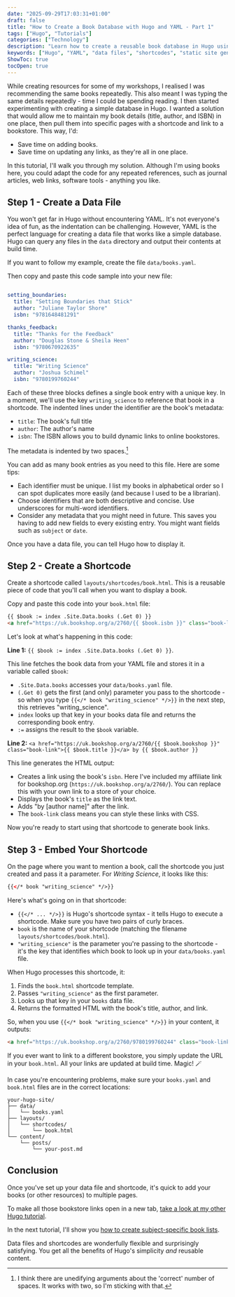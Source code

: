 ```yaml
---
date: "2025-09-29T17:03:31+01:00"
draft: false
title: "How to Create a Book Database with Hugo and YAML - Part 1"
tags: ["Hugo", "Tutorials"]
categories: ["Technology"] 
description: "Learn how to create a reusable book database in Hugo using YAML data files and shortcodes. Save time by maintaining book details in one place and updating links site-wide instantly."
keywords: ["Hugo", "YAML", "data files", "shortcodes", "static site generator", "Hugo tutorial", "book database", "reusable content"]
ShowToc: true
tocOpen: true  
---
```


While creating resources for some of my workshops, I realised I was recommending the same books repeatedly. This also meant I was typing the same details repeatedly - time I could be spending reading. I then started experimenting with creating a simple database in Hugo. I wanted a solution that would allow me to maintain my book details (title, author, and ISBN) in one place, then pull them into specific pages with a shortcode and link to a bookstore. This way, I'd:

- Save time on adding books.
- Save time on updating any links, as they're all in one place.

In this tutorial, I'll walk you through my solution. Although I'm using books here, you could adapt the code for any repeated references, such as journal articles, web links, software tools - anything you like.

## Step 1 - Create a Data File

You won't get far in Hugo without encountering YAML. It's not everyone's idea of fun, as the indentation can be challenging. However, YAML is the perfect language for creating a data file that works like a simple database. Hugo can query any files in the `data` directory and output their contents at build time.

If you want to follow my example, create the file `data/books.yaml`.

Then copy and paste this code sample into your new file:

```yaml

setting_boundaries:
  title: "Setting Boundaries that Stick"
  author: "Juliane Taylor Shore"
  isbn: "9781648481291"

thanks_feedback:
  title: "Thanks for the Feedback"
  author: "Douglas Stone & Sheila Heen"
  isbn: "9780670922635"

writing_science:
  title: "Writing Science"
  author: "Joshua Schimel"
  isbn: "9780199760244"

```

Each of these three blocks defines a single book entry with a unique key. In a moment, we'll use the key `writing_science` to reference that book in a shortcode. The indented lines under the identifier are the book's metadata:

- `title`: The book's full title
- `author`: The author's name
- `isbn`: The ISBN allows you to build dynamic links to online bookstores.

The metadata is indented by two spaces.[^1]

You can add as many book entries as you need to this file. Here are some tips:

- Each identifier must be unique. I list my books in alphabetical order so I can spot duplicates more easily (and because I used to be a librarian).
- Choose identifiers that are both descriptive and concise. Use underscores for multi-word identifiers.
- Consider any metadata that you might need in future. This saves you having to add new fields to every existing entry. You might want fields such as `subject` or `date`.

Once you have a data file, you can tell Hugo how to display it.

## Step 2 - Create a Shortcode

Create a shortcode called `layouts/shortcodes/book.html`. This is a reusable piece of code that you'll call when you want to display a book. 

Copy and paste this code into your `book.html` file:

```html
{{ $book := index .Site.Data.books (.Get 0) }}
<a href="https://uk.bookshop.org/a/2760/{{ $book.isbn }}" class="book-link">{{ $book.title }}</a> by {{ $book.author }}
```

Let's look at what's happening in this code:

**Line 1:** `{{ $book := index .Site.Data.books (.Get 0) }}`.

This line fetches the book data from your YAML file and stores it in a variable called `$book`:

- `.Site.Data.books` accesses your `data/books.yaml` file.
- `(.Get 0)` gets the first (and only) parameter you pass to the shortcode - so when you type `{{</* book "writing_science" */>}}` in the next step, this retrieves "writing_science".
- `index` looks up that key in your books data file and returns the corresponding book entry.
- `:=` assigns the result to the `$book` variable.

**Line 2:** `<a href="https://uk.bookshop.org/a/2760/{{ $book.bookshop }}" class="book-link">{{ $book.title }}</a> by {{ $book.author }}`

This line generates the HTML output:

- Creates a link using the book's `isbn`. Here I've included my affiliate link for bookshop.org (`https://uk.bookshop.org/a/2760/`). You can replace this with your own link to a store of your choice.
- Displays the book's `title` as the link text.
- Adds "by [author name]" after the link.
- The `book-link` class means you can style these links with CSS.

Now you're ready to start using that shortcode to generate book links.

## Step 3 - Embed Your Shortcode

On the page where you want to mention a book, call the shortcode you just created and pass it a parameter. For _Writing Science_, it looks like this:

```html
{{</* book "writing_science" */>}}
```
Here's what's going on in that shortcode:

- `{{</* ... */>}}` is Hugo's shortcode syntax - it tells Hugo to execute a shortcode. Make sure you have two pairs of curly braces.
- `book` is the name of your shortcode (matching the filename `layouts/shortcodes/book.html`).
- `"writing_science"` is the parameter you're passing to the shortcode - it's the key that identifies which book to look up in your `data/books.yaml` file.

When Hugo processes this shortcode, it:

1. Finds the `book.html` shortcode template.
2. Passes `"writing_science"` as the first parameter.
3. Looks up that key in your `books` data file.
4. Returns the formatted HTML with the book's title, author, and link.

So, when you use `{{</* book "writing_science" */>}}` in your content, it outputs:

```html
<a href="https://uk.bookshop.org/a/2760/9780199760244" class="book-link">Writing Science</a> by Joshua Schimel
```

If you ever want to link to a different bookstore, you simply update the URL in your `book.html`. All your links are updated at build time. Magic! 🪄

In case you're encountering problems, make sure your `books.yaml` and `book.html` files are in the correct locations:

```text
your-hugo-site/
├── data/
│   └── books.yaml
├── layouts/
│   └── shortcodes/
│       └── book.html
└── content/
    └── posts/
        └── your-post.md
```

## Conclusion

Once you've set up your data file and shortcode, it's quick to add your books (or other resources) to multiple pages.

To make all those bookstore links open in a new tab, [take a look at my other Hugo tutorial](../open-external-links-in-new-tab-with-hugo/).

In the next tutorial, I'll show you [how to create subject-specific book lists](../how-to-create-a-book-database-with-hugo-and-yaml-part-2/).

Data files and shortcodes are wonderfully flexible and surprisingly satisfying. You get all the benefits of Hugo's simplicity _and_ reusable content.

[^1]: I think there are unedifying arguments about the 'correct' number of spaces. It works with two, so I'm sticking with that.